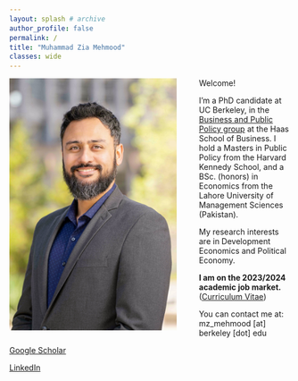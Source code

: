 ```yaml
---
layout: splash # archive
author_profile: false
permalink: /
title: "Muhammad Zia Mehmood"
classes: wide
---
```


<img src="/images/zia.jpg" width="300" align="left" style="display: block; margin-right: 40px;" /> 

Welcome!

I’m a PhD candidate at UC Berkeley, in the [Business and Public Policy group]("https://haas.berkeley.edu/bpp) at the Haas School of Business. I hold a Masters in Public Policy from the Harvard Kennedy School, and a BSc. (honors) in Economics from the Lahore University of Management Sciences (Pakistan).

My research interests are in Development Economics and Political Economy.

**I am on the 2023/2024 academic job market.** ([Curriculum Vitae](/assets/cv/zia_20220929_cv.pdf))

You can contact me at: mz_mehmood [at] berkeley [dot] edu

<i class="ai ai-google-scholar-square ai-2x"></i> [Google Scholar](https://scholar.google.com/citations?hl=en&user=rVX87fYAAAAJ)

<i class="fab fa-fw fa-linkedin"></i> [LinkedIn](https://www.linkedin.com/in/muhammad-zia-mehmood-273b3932/)
